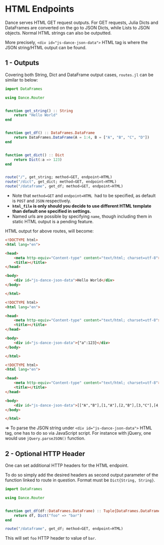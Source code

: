# HTML Endpoints

Dance serves HTML GET request outputs.
For GET requests, Julia Dicts and DataFrames are converted on the go to JSON Dicts, while Lists to JSON objects. Normal HTML strings can also be outputted.

More precisely, `<div id="js-dance-json-data">` HTML tag is where the JSON string/HTML output can be found.

## 1 - Outputs

Covering both String, Dict and DataFrame output cases, `routes.jl` can be similar to below:

```julia
import DataFrames

using Dance.Router


function get_string() :: String
    return "Hello World"
end


function get_df() :: DataFrames.DataFrame
    return DataFrames.DataFrame(A = 1:4, B = ["A", "B", "C", "D"])
end


function get_dict() :: Dict
    return Dict(:a => 123)
end


route("/", get_string; method=GET, endpoint=HTML)
route("/dict", get_dict; method=GET, endpoint=HTML)
route("/dataframe", get_df; method=GET, endpoint=HTML)
```

- Note that `method=GET` and `endpoint=HTML `had to be specified, as default is `POST` and `JSON` respectively.
- **`html_file` is only should you decide to use different HTML template than default one specified in settings.**
- Named urls are possible by specifying `name`, though including them in static HTML output is a pending feature.

HTML output for above routes, will become: 

```html
<!DOCTYPE html>
<html lang="en">

<head>
    <meta http-equiv="Content-type" content="text/html; charset=utf-8">
    <title></title>
</head>

<body>
    <div id="js-dance-json-data">Hello World</div>
</body>

</html>
```

```html
<!DOCTYPE html>
<html lang="en">

<head>
    <meta http-equiv="Content-type" content="text/html; charset=utf-8">
    <title></title>
</head>

<body>
    <div id="js-dance-json-data">{"a":123}</div>
</body>

</html>
```

```html
<!DOCTYPE html>
<html lang="en">

<head>
    <meta http-equiv="Content-type" content="text/html; charset=utf-8">
    <title></title>
</head>

<body>
    <div id="js-dance-json-data">[["A","B"],[1,"A"],[2,"B"],[3,"C"],[4,"D"]]</div>
</body>

</html>
```

=> To parse the JSON string under `<div id="js-dance-json-data">` HTML tag, one has to do so via JavaScript script.
For instance with jQuery, one would use `jQuery.parseJSON()` function.

## 2 - Optional HTTP Header

One can set additional HTTP headers for the HTML endpoint.

To do so simply add the desired headers as second output parameter of the function linked to route in question.
Format must be `Dict{String, String}`.

```julia
import DataFrames

using Dance.Router


function get_df(df::DataFrames.DataFrame) :: Tuple{DataFrames.DataFrame, Dict}
    return df, Dict("foo" => "bar")
end

route("/dataframe", get_df; method=GET, endpoint=HTML)
```

This will set `foo` HTTP header to value of `bar`.
